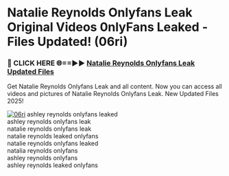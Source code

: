 # Natalie Reynolds Onlyfans Leak Original Videos 0nlyFans Leaked - Files Updated! (06ri)

<h3>🔴 CLICK HERE 🌐==►► <a href="https://tinyurl.com/ms9xzufz" rel="nofollow">Natalie Reynolds Onlyfans Leak Updated Files</a></h3>

Get Natalie Reynolds Onlyfans Leak and all content. Now you can access all videos and pictures of Natalie Reynolds Onlyfans Leak. New Updated Files 2025!

[![06ri](https://i.imgur.com/PQ7UWWw.gif)](https://tinyurl.com/ms9xzufz)
ashley reynolds onlyfans leaked<br>
ashley reynolds onlyfans leak<br>
natalie reynolds onlyfans leak<br>
natalie reynolds leaked onlyfans<br>
natalie reynolds onlyfans leaked<br>
natalia reynolds onlyfans<br>
ashley reynolds onlyfans<br>
ashley reynolds leaked onlyfans